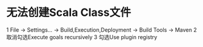 # 无法创建Scala Class文件
1 File -> Settings... -> Build,Execution,Deployment -> Build Tools -> Maven
2 取消勾选Execute goals recursively
3 勾选Use plugin registry
